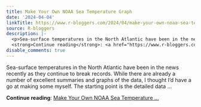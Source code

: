 ```yaml
---
title: Make Your Own NOAA Sea Temperature Graph
date: '2024-04-04'
linkTitle: https://www.r-bloggers.com/2024/04/make-your-own-noaa-sea-temperature-graph/
source: R-bloggers
description: |-
  <p>Sea-surface temperatures in the North Atlantic have been in the news recently as they continue to break records. While there are already a number of excellent summaries and graphs of the data, I thought I’d have a go at making some myself. The starting point is the detailed data ...</p>
  <strong>Continue reading</strong>: <a href="https://www.r-bloggers.com/2024/04/make-your-own-noaa-sea-temperature-graph/">Make Your Own NOAA Sea Temperature ...
disable_comments: true
---
```

<p>Sea-surface temperatures in the North Atlantic have been in the news recently as they continue to break records. While there are already a number of excellent summaries and graphs of the data, I thought I’d have a go at making some myself. The starting point is the detailed data ...</p>
<strong>Continue reading</strong>: <a href="https://www.r-bloggers.com/2024/04/make-your-own-noaa-sea-temperature-graph/">Make Your Own NOAA Sea Temperature ...